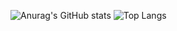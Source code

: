 ![Anurag's GitHub stats](https://github-readme-stats.vercel.app/api?username=AndreyTsivis&show_icons=true&theme=dark)
![Top Langs](https://github-readme-stats.vercel.app/api/top-langs/?username=AndreyTsivis&layout=compact&theme=dark)

